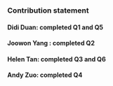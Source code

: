 ### Contribution statement

#### Didi Duan: completed Q1 and Q5
#### Joowon Yang : completed Q2
#### Helen Tan: completed Q3 and Q6
#### Andy Zuo: completed Q4